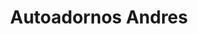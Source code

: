 ---
title: "Autoadornos Andres"
url: /santo-domingo-este/autoadornos-andres/
shop: piezas de automóviles
---